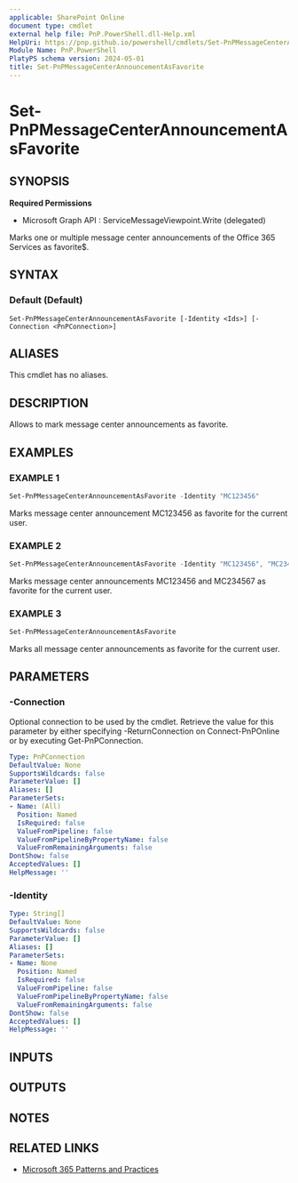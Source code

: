 ```yaml
---
applicable: SharePoint Online
document type: cmdlet
external help file: PnP.PowerShell.dll-Help.xml
HelpUri: https://pnp.github.io/powershell/cmdlets/Set-PnPMessageCenterAnnouncementAsFavorite.html
Module Name: PnP.PowerShell
PlatyPS schema version: 2024-05-01
title: Set-PnPMessageCenterAnnouncementAsFavorite
---
```


# Set-PnPMessageCenterAnnouncementAsFavorite

## SYNOPSIS

**Required Permissions**

  * Microsoft Graph API : ServiceMessageViewpoint.Write (delegated)

Marks one or multiple message center announcements of the Office 365 Services as favorite$.

## SYNTAX

### Default (Default)

```
Set-PnPMessageCenterAnnouncementAsFavorite [-Identity <Ids>] [-Connection <PnPConnection>]
```

## ALIASES

This cmdlet has no aliases.

## DESCRIPTION

Allows to mark message center announcements as favorite.

## EXAMPLES

### EXAMPLE 1

```powershell
Set-PnPMessageCenterAnnouncementAsFavorite -Identity "MC123456"
```

Marks message center announcement MC123456 as favorite for the current user.

### EXAMPLE 2

```powershell
Set-PnPMessageCenterAnnouncementAsFavorite -Identity "MC123456", "MC234567"
```

Marks message center announcements MC123456 and MC234567 as favorite for the current user.

### EXAMPLE 3

```powershell
Set-PnPMessageCenterAnnouncementAsFavorite
```

Marks all message center announcements as favorite for the current user.

## PARAMETERS

### -Connection

Optional connection to be used by the cmdlet. Retrieve the value for this parameter by either specifying -ReturnConnection on Connect-PnPOnline or by executing Get-PnPConnection.

```yaml
Type: PnPConnection
DefaultValue: None
SupportsWildcards: false
ParameterValue: []
Aliases: []
ParameterSets:
- Name: (All)
  Position: Named
  IsRequired: false
  ValueFromPipeline: false
  ValueFromPipelineByPropertyName: false
  ValueFromRemainingArguments: false
DontShow: false
AcceptedValues: []
HelpMessage: ''
```

### -Identity



```yaml
Type: String[]
DefaultValue: None
SupportsWildcards: false
ParameterValue: []
Aliases: []
ParameterSets:
- Name: None
  Position: Named
  IsRequired: false
  ValueFromPipeline: false
  ValueFromPipelineByPropertyName: false
  ValueFromRemainingArguments: false
DontShow: false
AcceptedValues: []
HelpMessage: ''
```

## INPUTS

## OUTPUTS

## NOTES

## RELATED LINKS

- [Microsoft 365 Patterns and Practices](https://aka.ms/m365pnp)
